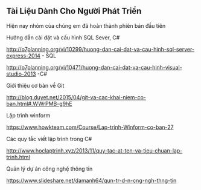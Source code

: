 ##  Tài Liệu Dành Cho Người Phát Triển
Hiện nay nhóm của chúng em đã hoàn thành phiên bản đầu tiên

Hướng dẫn cài đặt và cấu hình SQL Sever, C#

http://o7planning.org/vi/10299/huong-dan-cai-dat-va-cau-hinh-sql-server-express-2014 -  SQL 

http://o7planning.org/vi/10471/huong-dan-cai-dat-va-cau-hinh-visual-studio-2013 -C#

Giới thiệu cơ bản về Git

http://blog.duyet.net/2015/04/git-va-cac-khai-niem-co-ban.html#.WWrPMB-g9hE

Lập trình winform

https://www.howkteam.com/Course/Lap-trinh-Winform-co-ban-27

Các quy tắc viết lập trình trong C#

http://www.hoclaptrinh.xyz/2013/11/quy-tac-at-ten-va-tieu-chuan-lap-trinh.html

Quản lý dự án công nghệ thông tin

https://www.slideshare.net/damanh64/qun-tr-d-n-cng-ngh-thng-tin
